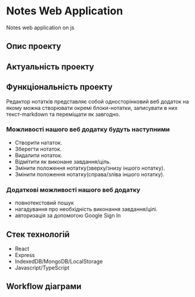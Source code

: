 # Notes Web Application 

Notes web application on js


## Опис проекту
## Актуальність проекту
## Функціональність проекту

Редактор нотатків представляє собой односторінковий веб додаток на якому можна створювати окремі блоки-нотатки, записувати в них текст-markdown та переміщати як завгодно.   

### Можливості нашого веб додатку будуть наступними
* Створити нататок.
* Зберегти нотаток.
* Видалити нотаток.
* Відмітити як виконане завдання/ціль.
* Змінити положення нотатку(зверху/знизу іншого нотатку).
* Змінити положення нотатку(справа/зліва іншого нотатку).

### Додаткові можливості нашого веб додатку
* повнотекстовий пошук 
* нагадування про необхідність виконання завдання/цілі.
* авторизація за допомогою Google Sign In

## Стек технологій
* React
* Express 
* IndexedDB/MongoDB/LocalStorage 
* Javascript/TypeScript

## Workflow діаграми 

